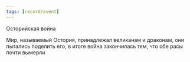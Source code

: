 ```yaml
---
tags: [record/event]
---
```


Осторийская война

Мир, называемый Остория, принадлежал великанам и драконам, они пытались поделить его, в итоге война закончилась тем, что обе расы почти вымерли
